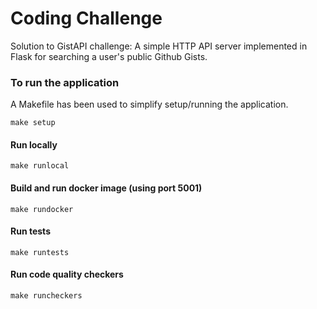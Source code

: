 # Coding Challenge

Solution to GistAPI challenge: A simple HTTP API server implemented in Flask for searching a user's public Github Gists.

### To run the application
A Makefile has been used to simplify setup/running the application.

```commandline
make setup
```

#### Run locally
```commandline
make runlocal
```

#### Build and run docker image (using port 5001)
```commandline
make rundocker
```

#### Run tests
```commandline
make runtests
```

#### Run code quality checkers
```commandline
make runcheckers
```
